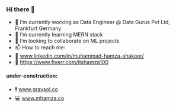 ### Hi there 👋


- 🔭 I’m currently working as Data Engineer @ Data Gurus Pvt Ltd, Frankfurt Germany
- 🌱 I’m currently learning MERN stack 
- 👯 I’m looking to collaborate on ML projects
- 📫 How to reach me:
- 🔗 www.linkedin.com/in/muhammad-hamza-shakoor/
- 🔗 https://www.fiverr.com/itshamza100

#### under-construction:
- 🕴️ www.graysol.co
- 💻 www.mhamza.co
